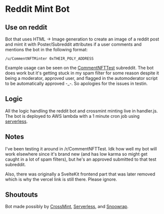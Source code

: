 # Reddit Mint Bot

## Use on reddit
Bot that uses HTML -> Image generation to create an image of a reddit post and mint it with Poster/Subreddit attributes if a user comments and mentions the bot in the following format:

`/u/CommentNFTMinter 0xTHEIR_POLY_ADDRESS`

Example usage can be seen on the [CommentNFTTest](https://www.reddit.com/r/CommentNFTTest/) subreddit. The bot does work but it's getting stuck in my spam filter for some reason despite it being a moderator, approved user, and flagged in the automoderator script to be automatically approved -_-. So apologies for the issues in testin.

## Logic
All the logic handling the reddit bot and crossmint minting live in handler.js. The bot is deployed to AWS lambda with a 1 minute cron job using [serverless](serverless.com).

## Notes
I've been testing it around in /r/CommentNFTTest. Idk how well my bot will work elsewhere since it's brand new (and has low karma so might get caught in a lot of spam filters), but he's an approved submitted to that test subreddit.

Also, there was originally a SvelteKit frontend part that was later removed which is why the vercel link is still there. Please ignore.

## Shoutouts
Bot made possibly by [CrossMint](https://crossmint.io), [Serverless](https://serverless.com), and [Snoowrap](https://www.npmjs.com/package/snoowrap).
